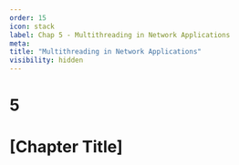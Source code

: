 ```yaml
---
order: 15
icon: stack
label: Chap 5 - Multithreading in Network Applications
meta:
title: "Multithreading in Network Applications"
visibility: hidden
---
```


# 5



# [Chapter Title]